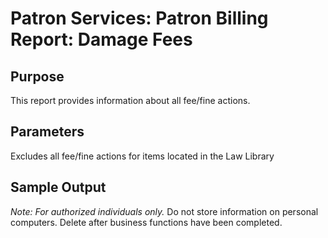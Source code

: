 # Patron Services: Patron Billing Report: Damage Fees

## Purpose
This report provides information about all fee/fine actions. 

## Parameters
Excludes all fee/fine actions for items located in the Law Library

## Sample Output
*Note: For authorized individuals only.*
Do not store information on personal computers. Delete after business functions have been completed. 
